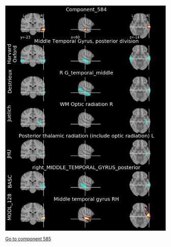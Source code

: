 


![584](preliminary/584.jpg "Component 584")

[Go to component 585](https://parietal-inria.github.io/MODL_atlas/1024/585 "Component 585")